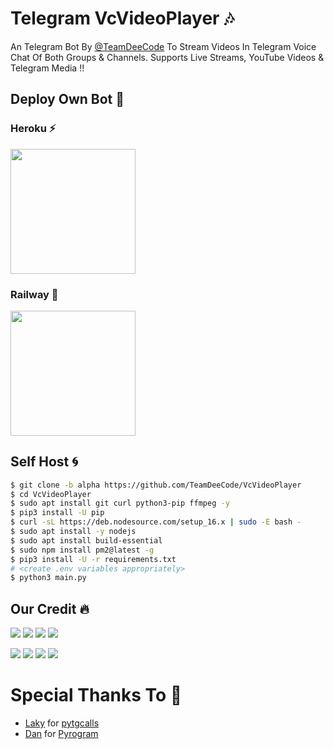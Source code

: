# Telegram VcVideoPlayer 🎶

An Telegram Bot By [@TeamDeeCode](https://t.me/TeamDeeCode) To Stream Videos In Telegram Voice Chat Of Both Groups & Channels. Supports Live Streams, YouTube Videos & Telegram Media !!


## Deploy Own Bot 🤖

### Heroku ⚡
<p><a href="https://heroku.com/deploy?template=https://github.com/mrsammy07/VcVideoPlay"><img src="https://img.shields.io/badge/Deploy%20To%20Heroku-blueviolet?style=for-the-badge&logo=heroku" width="200""/></a></p>

### Railway 🚂
<p><a href="https://railway.app/new/template?template=https%3A%2F%2Fgithub.com%2FTeamdeecode%2FVcVideoPlayer%2Ftree%2Falpha&envs=API_ID%2CAPI_HASH%2CBOT_TOKEN%2CSESSION_STRING%2CCHAT_ID%2CLOG_GROUP%2CAUTH_USERS%2CADMIN_ONLY%2CSTARTUP_STREAM%2CREPLY_MESSAGE&optionalEnvs=LOG_GROUP%2CADMIN_ONLY%2CREPLY_MESSAGE&API_IDDesc=Your+Telegram+API_ID+get+it+from+my.telegram.org%2Fapps&API_HASHDesc=Your+Telegram+API_HASH+get+it+from+my.telegram.org%2Fapps&BOT_TOKENDesc=Bot+token+of+your+bot%2C+get+from+%40Botfather&SESSION_STRINGDesc=Session+string%2C+use+%40genStr_robot+to+generate+pyrogram+session+string&CHAT_IDDesc=ID+of+Channel+or+Group+where+the+Bot+plays+Live%2FMusic%2FYouTube+Lives&LOG_GROUPDesc=ID+of+the+group+to+send+playlist+if+CHAT+is+a+Group%2C+if+channel+then+leave+blank&AUTH_USERSDesc=ID+of+Users+who+can+use+Admin+commands+%28for+multiple+users+seperated+by+space%29&ADMIN_ONLYDesc=Change+it+to+%27True%27+If+you+want+to+make+%2Fplay+commands+only+for+admins+of+CHAT.+By+default+%2Fplay+is+available+for+all&STARTUP_STREAMDesc=URL+of+Live+Stream+or+Youtube+Live+video+link+to+stream+with+bootup&REPLY_MESSAGEDesc=A+reply+message+to+those+who+message+the+USER+account+in+PM.+Make+it+blank+if+you+do+not+need+this+feature.&ADMIN_ONLYDefault=False&STREAM_URLDefault=https://youtu.be/36YnV9STBqc&REPLY_MESSAGEDefault=Hello Sir, I'm a bot to stream videos on telegram voice chat, not having time to chat with you 😂!"> <img src="https://img.shields.io/badge/Deploy%20To%20Railway-blueviolet?style=for-the-badge&logo=railway" width="200""/></a></p>



## Self Host 🌀
```sh
$ git clone -b alpha https://github.com/TeamDeeCode/VcVideoPlayer
$ cd VcVideoPlayer
$ sudo apt install git curl python3-pip ffmpeg -y
$ pip3 install -U pip
$ curl -sL https://deb.nodesource.com/setup_16.x | sudo -E bash -
$ sudo apt install -y nodejs
$ sudo apt install build-essential
$ sudo npm install pm2@latest -g
$ pip3 install -U -r requirements.txt
# <create .env variables appropriately>
$ python3 main.py
```

## Our Credit 🔥

<a href="https://t.me/DeeCodeBots"><img src="https://img.shields.io/badge/LOUIS-1b77FF.svg?logo=Telegram"></a>
<a href="t.me/ProErrorXD"><img src="https://img.shields.io/badge/ERROR-1b77FF.svg?logo=telegram"></a>
<a href="https://t.me/piroXpower"><img src="https://img.shields.io/badge/BLAZE-1b77FF.svg?logo=Telegram"></a>
<a href="t.me/jalim_munda"><img src="https://img.shields.io/badge/HARSH-1b77FF.svg?logo=telegram"></a>

<a href="https://t.me/DEVILDAD_PRINCE"><img src="https://img.shields.io/badge/DEVIL-1b77FF.svg?logo=Telegram"></a>
<a href="t.me/Pratheek_XD"><img src="https://img.shields.io/badge/HABIBI-1b77FF.svg?logo=telegram"></a>
<a href="https://t.me/imsafone"><img src="https://img.shields.io/badge/SAFONE-1b77FF.svg?logo=Telegram"></a>
<a href="t.me/subinps"><img src="https://img.shields.io/badge/SUBIN-1b77FF.svg?logo=telegram"></a>


# Special Thanks To 💞

- [Laky](https://github.com/Laky-64) for [pytgcalls](https://github.com/pytgcalls/pytgcalls)
- [Dan](https://github.com/delivrance) for [Pyrogram](https://github.com/pyrogram/pyrogram)



